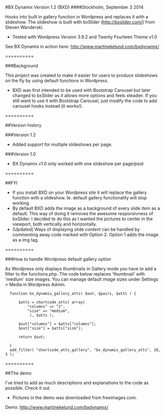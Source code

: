 #BX Dynamix Version 1.2 (BXD)
####Stockholm, September 3 2014

Hooks into built in gallery function in Wordpress and replaces it with a slideshow.
The slideshow is built with bxSlider (http://bxslider.com/) from Steven Wanderski.

 * Tested with Wordpress Version 3.9.2 and Twenty Fourteen Theme v1.0

See BX Dynamix in action here: http://www.martinekelund.com/bxdynamix/

==========

###Background

This project was created to make it easier for users to produce slideshows on the fly by using default functions in Wordpress.

* BXD was first intended to be used with Bootstrap Carousel but later changed to bxSlider as it allows more options and feels steadier. If you still want to use it with Bootstrap Carousel, just modify the code to add carousel hooks instead (it works!).

==========

##Version history

###Version 1.2

* Added support for multiple slideshows per page.

###Version 1.0

* BX Dynamix v1.0 only worked with one slideshow per page/post


==========

##FYI

* If you install BXD on your Wordpress site it will replace the gallery function with a slideshow. Ie. default gallery functionality will stop working.
* By default BXD adds the image as a background of every slide item as a default. This way of doing it removes the awesome responsivness of bxSlider. I decided to do this as I wanted the pictures to center in the viewport, both vertically and horizontally.
* (Updated) Ways of displaying slide content can be handled by commenting away code marked with Option 2. Option 1 adds the image as a img tag.

==========

###How to handle Wordpress default gallery option

As Wordpress only displays thumbnails in Gallery mode you have to add a filter to the functions.php. The code below replaces 'thumbnail' with 'medium' size images. You can manage default image sizes under Settings > Media in Wordpress Admin.

      function bx_dynamix_gallery_atts( $out, $pairs, $atts ) {
      
          $atts = shortcode_atts( array(
              "columns" => "2",
              "size" => "medium",
               ), $atts );
      
          $out["columns"] = $atts["columns"];
          $out["size"] = $atts["size"];
      
          return $out;
      
      }
      add_filter( "shortcode_atts_gallery", "bx_dynamix_gallery_atts", 10, 3 );
      

==========

##The demo

I've tried to add as much descriptions and explanations to the code as possible. Check it out.

 * Pictures in the demo was downloaded from freeimages.com.

Demo: http://www.martinekelund.com/bxdynamix/
